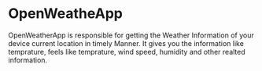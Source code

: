 # OpenWeatheApp

OpenWeatherApp is responsible for getting the Weather Information of your device current location 
in timely Manner. It gives you the information like temprature, feels like temprature, wind speed, humidity and other realted information.

